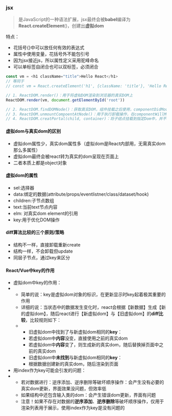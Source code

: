 ### jsx

> 是JavaScript的一种语法扩展，jsx最终会被**babel**编译为**React.createElement**\(\)，创建出**虚拟dom**

特点：

* 花括号{}中可以放任何有效的表达式
* 属性中使用变量，花括号外不能包引号
* 因为jsx接近js，所以属性定义采用驼峰命名
* 可以单标签自闭合也可以双标签，必须闭合

```js
const vm = <h1 className="title">Hello React</h1>
// 等同于
// const vm = React.createElement('h1', {className: 'title'}, 'Hello React')

// 1. ReactDOM.render()：用于将虚拟DOM渲染到浏览器的真实DOM上
ReactDOM.render(vm, document.getElementById('root'))

// 2. ReactDOM.findDOMNode()：获取真实DOM，组件挂载之后使用，componentDidMount和componentDidUpdate方法中获取
// 3. ReactDOM.unmountCompoentAtNode()：用于执行卸载操作，在componentWillMount之前
// 4. ReactDOM.creatPortal(child, container)：将子结点挂载到指定Dom中，并不直接渲染DOM元素，不同于render
```

#### 虚拟dom与真实dom的区别

* 虚拟dom属性少，真实dom属性多（虚拟dom是React内部用，无需真实dom那么多属性）
* 虚拟dom最终会被react转为真实的dom呈现在页面上
* 二者本质上都是object对象

#### 虚拟dom的属性

* sel:选择器
* data:绑定的数据\(attribute/props/eventlistner/class/dataset/hook\)
* children:子节点数组
* text:当前text节点内容
* elm: 对真实dom element的引用
* key:用于优化DOM操作

#### diff算法比较的三个原则/策略

* 结构不一样，直接卸载重新create
* 结构一样，不会卸载但update
* 同层子节点，通过key来区分

#### React/Vue中key的作用

* 虚拟dom中key的作用：
* * 简单的说：key是虚拟dom对象的标识，在更新显示时key起着极其重要的作用
  * 详细的说：当状态中的数据发生变化时，react会根据【新数据】生成【新的虚拟dom】，随后react进行【新虚拟dom】与【旧虚拟dom】的**diff比较**，比较规则如下：
  * * 旧虚拟dom中找到了与新虚拟dom相同的**key**：
    * 若虚拟dom中**内容**没变，直接使用之前的真实dom
    * 若虚拟dom中**内容**变了，则生成新的真实dom，随后替换掉页面中之前的真实dom
    * 旧虚拟dom中**未找到**与新虚拟dom相同的**key**：
    * 根据数据创建新的真实dom，随后渲染到页面
* 用index作为key可能会引发的问题：
* * 若对数据进行：逆序添加、逆序删除等破坏顺序操作：会产生没有必要的真实dom更新，界面效果没问题，但效率低
  * 如果结构中还包含输入类的dom：会产生错误dom更新，界面有问题
  * 注意！如果不存在对数据的**逆序添加**、**逆序删除**等破坏顺序操作，仅用于渲染列表用于展示，使用index作为key是没有问题的



